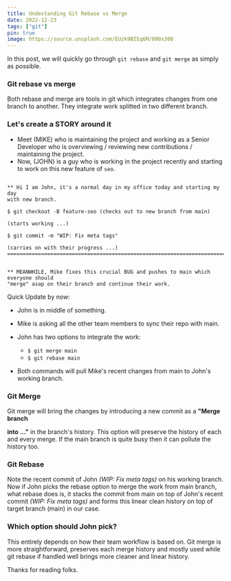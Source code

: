 ```yaml
---
title: Undestanding Git Rebase vs Merge
date: 2022-12-23
tags: ["git"]
pin: true
image: https://source.unsplash.com/EUzk9BIEq6M/800x300
---
```


In this post, we will quickly go through `git rebase` and `git merge` as simply as possible.

### Git rebase vs merge
Both rebase and merge are tools in git which integrates changes from one branch to another. They integrate work splitted in two different branch.

### Let's create a STORY around it
- Meet (MIKE) who is maintaining the project and working as a Senior Developer who is overviewing / reviewing new contributions / maintaining the project.
- Now, (JOHN) is a guy who is working in the project recently and starting to work on this new feature of `seo`.

```console

** Hi I am John, it's a normal day in my office today and starting my day
with new branch.

$ git checkout -B feature-seo (checks out to new branch from main)

(starts working ...)

$ git commit -m "WIP: Fix meta tags"

(carries on with their progress ...)
==============================================================================


** MEANWHILE, Mike fixes this crucial BUG and pushes to main which everyone should
"merge" asap on their branch and continue their work.

```

Quick Update by now:

- John is in middle of something.
- Mike is asking all the other team members to sync their repo with main.

- John has two options to integrate the work:
  - `$ git merge main`
  - `$ git rebase main`

- Both commands will pull Mike's recent changes from main to John's working branch.


### Git Merge
Git merge will bring the changes by introducing a new commit as a **"Merge branch <main> into ..."** in the branch's history. This option will preserve the history of each and every merge.
If the main branch is quite busy then it can pollute the history too.


### Git Rebase
Note the recent commit of John _(WIP: Fix meta tags)_ on his working branch. Now if John picks the rebase option
to merge the work from main branch, what rebase does is, it stacks the commit from main on top of John's recent commit _(WIP: Fix meta tags)_ and
forms this linear clean history on top of target branch (main) in our case.

### Which option should John pick?
This entirely depends on how their team workflow is based on. Git merge is more straightforward, preserves each merge history and mostly used while git rebase
if handled well brings more cleaner and linear history.

Thanks for reading folks.
